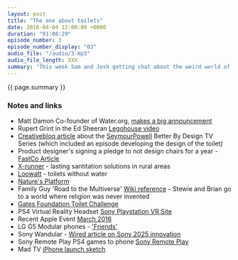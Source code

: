 ```yaml
---
layout: post
title: "The one about toilets"
date: 2016-04-04 12:00:00 +0000
duration: "01:08:29"
episode_number: 3
episode_number_display: "03"
audio_file: "/audio/3.mp3"
audio_file_length: XXX
summary: "This week Sam and Josh getting chat about the weird world of toilet innovation as well as discussing the recent Apple Events and Josh's obsession with the future"
---
```

{{ page.summary }}

### Notes and links

- Matt Damon Co-founder of Water.org, [makes a big announcement](https://youtu.be/jQCqNop3CIg)
- Rupert Grint in the Ed Sheeran [Legohouse video](https://youtu.be/c4BLVznuWnU)
- [Creativebloq article](http://www.creativebloq.com/product-design/better-by-design-71412464) about the [SeymourPowell](http://www.seymourpowell.com/) Better By Design TV Series (which included an episode developing the design of the toilet)
- Product designer's signing a pledge to not design chairs for a year - [FastCo Article](http://www.fastcodesign.com/1665569/a-new-designer-manifesto-stop-designing-chairs)
- [X-runner](http://www.xrunner-venture.com/) - lasting santitation solutions in rural areas
- [Loowatt](http://loowatt.com/) - toilets without water
- [Nature's Platform](http://naturesplatform.com/)
- Family Guy 'Road to the Multiverse' [Wiki reference](https://en.wikipedia.org/wiki/Road_to_the_Multiverse#Cultural_references) - Stewie and Brian go to a world where religion was never invented
- [Gates Foundation Toilet Challenge](http://www.gatesfoundation.org/What-We-Do/Global-Development/Reinvent-the-Toilet-Challenge)
- PS4 Virtual Reality Headset [Sony Playstation VR Site](https://www.playstation.com/en-us/explore/playstation-vr/)
- Recent Apple Event [March 2016](http://www.apple.com/apple-events/march-2016/)
- LG G5 Modular phones - ['Friends'](http://www.lg.com/uk/mobile-phones/g5/index.html)
- Sony Wandular - [Wired article on Sony 2025 innovation](http://www.wired.co.uk/wired-insider/2012/sony-and-forum-for-the-future-reveal-concepts-for-2025)
- Sony Remote Play PS4 games to phone [Sony Remote Play](http://www.sonymobile.com/gb/apps-services/remote-play/)
- Mad TV [iPhone launch sketch](https://youtu.be/YxSKXJBcNkg)
